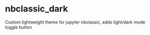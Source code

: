 # nbclassic_dark
Custom lightweight theme for jupyter nbclassic, adds light/dark mode toggle button
